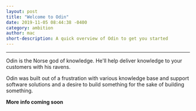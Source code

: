 ```yaml
---
layout: post
title: "Welcome to Odin"
date: 2019-11-05 08:44:38 -0400
category: ambition
author: mac
short-description: A quick overview of Odin to get you started
---
```


-----

Odin is the Norse god of knowledge. He'll help deliver knowledge to your customers with his ravens.

Odin was built out of a frustration with various knowledge base and support software solutions and a desire to build something for the sake of building something.

**More info coming soon**


